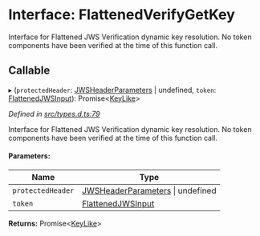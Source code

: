 # Interface: FlattenedVerifyGetKey

Interface for Flattened JWS Verification dynamic key resolution.
No token components have been verified at the time of this function call.

## Callable

▸ (`protectedHeader`: [JWSHeaderParameters](_types_d_.jwsheaderparameters.md) \| undefined, `token`: [FlattenedJWSInput](_types_d_.flattenedjwsinput.md)): Promise<[KeyLike](../types/_types_d_.keylike.md)\>

*Defined in [src/types.d.ts:79](https://github.com/panva/jose/blob/v3.5.2/src/types.d.ts#L79)*

Interface for Flattened JWS Verification dynamic key resolution.
No token components have been verified at the time of this function call.

#### Parameters:

Name | Type |
------ | ------ |
`protectedHeader` | [JWSHeaderParameters](_types_d_.jwsheaderparameters.md) \| undefined |
`token` | [FlattenedJWSInput](_types_d_.flattenedjwsinput.md) |

**Returns:** Promise<[KeyLike](../types/_types_d_.keylike.md)\>
